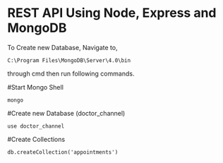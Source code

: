 # REST API Using Node, Express and MongoDB

To Create new Database,
Navigate to,
```
C:\Program Files\MongoDB\Server\4.0\bin
````
through cmd
then run following commands.

#Start Mongo Shell
```
mongo
```
#Create new Database (doctor_channel)
```
use doctor_channel
```
#Create Collections
```
db.createCollection('appointments')
```

